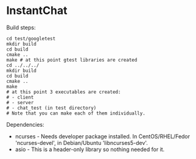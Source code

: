 # InstantChat

Build steps:
```
cd test/googletest
mkdir build
cd build
cmake ..
make # at this point gtest libraries are created
cd ../../../
mkdir build
cd build
cmake ..
make
# at this point 3 executables are created:
# - client
# - server
# - chat_test (in test directory)
# Note that you can make each of them individually.
```
Dependencies:
- ncurses - Needs developer package installed. In CentOS/RHEL/Fedor 'ncurses-devel', in Debian/Ubuntu 'libncurses5-dev'.
- asio - This is a header-only library so nothing needed for it.
